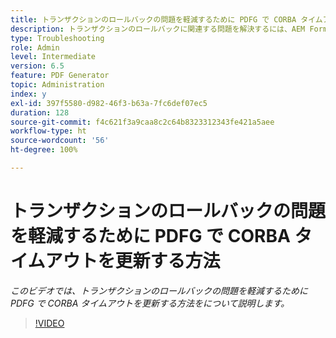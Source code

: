 ```yaml
---
title: トランザクションのロールバックの問題を軽減するために PDFG で CORBA タイムアウトを更新する方法を教えてください。
description: トランザクションのロールバックに関連する問題を解決するには、AEM Forms PDF Generator で CORBA タイムアウトを設定します
type: Troubleshooting
role: Admin
level: Intermediate
version: 6.5
feature: PDF Generator
topic: Administration
index: y
exl-id: 397f5580-d982-46f3-b63a-7fc6def07ec5
duration: 128
source-git-commit: f4c621f3a9caa8c2c64b8323312343fe421a5aee
workflow-type: ht
source-wordcount: '56'
ht-degree: 100%

---
```


# トランザクションのロールバックの問題を軽減するために PDFG で CORBA タイムアウトを更新する方法

*このビデオでは、トランザクションのロールバックの問題を軽減するために PDFG で CORBA タイムアウトを更新する方法をについて説明します。*

>[!VIDEO](https://video.tv.adobe.com/v/335512?quality=12&learn=on)
